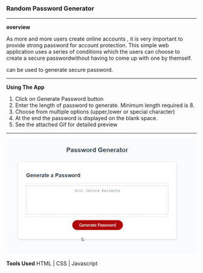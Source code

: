 ### Random Password Generator
---
**overview**

As more and more users create online accounts , it is very important to provide strong password for account protection. This simple web application uses a series of conditions which the users can choose to create a secure passwordwithout having to come up with one by themself.

can be used to generate secure password.
___ 

**Using The App**
1. Click on Generate Password button
2. Enter the length of password to generate. Minimum length required is 8.
3. Choose from multiple options (upper,lower or special character)
4. At the end the password is displayed on the blank space.
5. See the attached Gif for detailed preview
___

![screenshot](generate.gif)

**Tools Used**
HTML | CSS | Javascript

